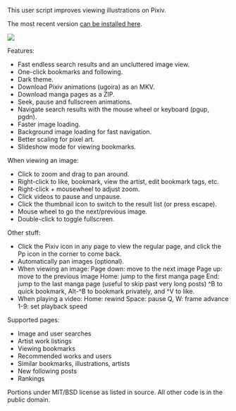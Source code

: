 This user script improves viewing illustrations on Pixiv.

The most recent version [can be installed here](https://github.com/EnergoStalin/ppixiv/releases/latest/download/ppixiv-main.user.js).

![](https://ppixiv.org/screenshot.png)

Features:

- Fast endless search results and an uncluttered image view.
- One-click bookmarks and following.
- Dark theme.
- Download Pixiv animations (ugoira) as an MKV.
- Download manga pages as a ZIP.
- Seek, pause and fullscreen animations.
- Navigate search results with the mouse wheel or keyboard (pgup, pgdn).
- Faster image loading.
- Background image loading for fast navigation.
- Better scaling for pixel art.
- Slideshow mode for viewing bookmarks.

When viewing an image:

- Click to zoom and drag to pan around.
- Right-click to like, bookmark, view the artist, edit bookmark tags, etc.
- Right-click + mousewheel to adjust zoom.
- Click videos to pause and unpause.
- Click the thumbnail icon to switch to the result list (or press escape).
- Mouse wheel to go the next/previous image.
- Double-click to toggle fullscreen.

Other stuff:

- Click the Pixiv icon in any page to view the regular page, and click the Pp icon in the
  corner to come back.
- Automatically pan images (optional).
- When viewing an image:
  Page down: move to the next image
  Page up: move to the previous image
  Home: jump to the first manga page
  End: jump to the last manga page (useful to skip past very long posts)
  ^B to quick bookmark, Alt-^B to bookmark privately, and ^V to like.
- When playing a video:
  Home: rewind
  Space: pause
  Q, W: frame advance
  1-9: set playback speed

Supported pages:

- Image and user searches
- Artist work listings
- Viewing bookmarks
- Recommended works and users
- Similar bookmarks, illustrations, artists
- New following posts
- Rankings

Portions under MIT/BSD license as listed in source.  All other code is in the
public domain.

